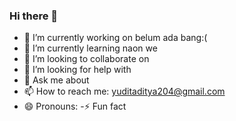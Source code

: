 ### Hi there 👋

<!--
**yudityan/yudityan** is a ✨ _special_ ✨ repository because its `README.md` (this file) appears on your GitHub profile.

Here are some ideas to get you started:
-->
- 🔭 I’m currently working on belum ada bang:(
- 🌱 I’m currently learning naon we
- 👯 I’m looking to collaborate on
- 🤔 I’m looking for help with
- 💬 Ask me about 
- 📫 How to reach me: yuditaditya204@gmail.com
- 😄 Pronouns:
-⚡ Fun fact

